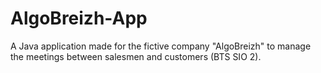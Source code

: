 # AlgoBreizh-App
A Java application made for the fictive company "AlgoBreizh" to manage the meetings between salesmen and customers (BTS SIO 2).

